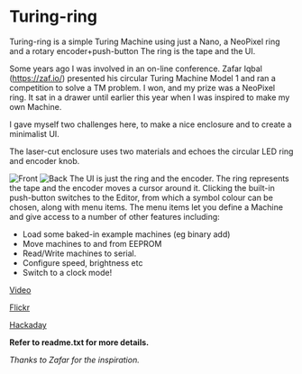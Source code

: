 # Turing-ring

Turing-ring is a simple Turing Machine using just a Nano, a NeoPixel ring and a rotary encoder+push-button The ring is the tape and the UI.

Some years ago I was involved in an on-line conference. Zafar Iqbal (https://zaf.io/) presented his circular Turing Machine Model 1 and ran a competition to solve a TM problem. I won, and my prize was a NeoPixel ring.  It sat in a drawer until earlier this year when I was inspired to make my own Machine.

I gave myself two challenges here, to make a nice enclosure and to create a minimalist UI.

The laser-cut enclosure uses two materials and echoes the circular LED ring and encoder knob.

![Front](https://live.staticflickr.com/65535/51757020182_76fc1716af_4k.jpg)
![Back](https://live.staticflickr.com/65535/51757855401_92aa598598_4k.jpg)
The UI is just the ring and the encoder.  The ring represents the tape and the encoder moves a cursor around it.  Clicking the built-in push-button switches to the Editor, from which a symbol colour can be chosen, along with menu items.  The menu items let you define a Machine and give access to a number of other features including:
- Load some baked-in example machines (eg binary add)
- Move machines to and from EEPROM
- Read/Write machines to serial.
- Configure speed, brightness etc
- Switch to a clock mode!

[Video](https://youtu.be/duKEeS9pSHk)

[Flickr](https://flic.kr/s/aHBqjzvGTu)

[Hackaday](https://hackaday.io/project/183146-turing-ring)

**Refer to readme.txt for more details.**

*Thanks to Zafar for the inspiration.*
